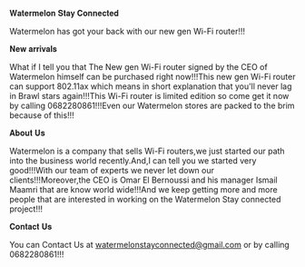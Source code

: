 𝐖𝐚𝐭𝐞𝐫𝐦𝐞𝐥𝐨𝐧 𝐒𝐭𝐚𝐲 𝐂𝐨𝐧𝐧𝐞𝐜𝐭𝐞𝐝

Watermelon has got your back with our new gen Wi-Fi router!!!

𝐍𝐞𝐰 𝐚𝐫𝐫𝐢𝐯𝐚𝐥𝐬

What if I tell you that The New gen Wi-Fi router signed by the CEO of Watermelon himself can be purchased right now!!!This new gen Wi-Fi router can support 802.11ax which means in short explanation that you'll never lag in Brawl stars again!!!This Wi-Fi router is limited edition so come get it now by calling 0682280861!!!Even our Watermelon stores are packed to the brim because of this!!!

𝐀𝐛𝐨𝐮𝐭 𝐔𝐬

Watermelon is a company that sells Wi-Fi routers,we just started our path into the business world recently.And,I can tell you we started very good!!!With our team of experts we never let down our clients!!!Moreover,the CEO is Omar El Bernoussi and his manager Ismail Maamri that are know world wide!!!And we keep getting more and more people that are interested in working on the Watermelon Stay connected project!!!

𝐂𝐨𝐧𝐭𝐚𝐜𝐭 𝐔𝐬

You can Contact Us at watermelonstayconnected@gmail.com or by calling 0682280861!!! 
